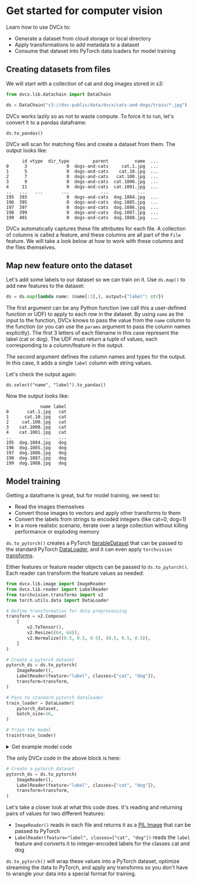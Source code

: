 # Get started for computer vision

Learn how to use DVCx to:
- Generate a dataset from cloud storage or local directory
- Apply transformations to add metadata to a dataset
- Consume that dataset into PyTorch data loaders for model training

## Creating datasets from files

We will start with a collection of cat and dog images stored in s3:

```python
from dvcx.lib.datachain import DataChain

ds = DataChain("s3://dvc-public/data/dvcx/cats-and-dogs/train/*.jpg")
```

DVCx works lazily so as not to waste compute. To force it to run, let's convert it to a pandas dataframe:

```
ds.to_pandas()
```

DVCx will scan for matching files and create a dataset from them. The output looks like:

```
      id vtype  dir_type         parent          name  ...
0      3               0  dogs-and-cats     cat.1.jpg  ...
1      5               0  dogs-and-cats    cat.10.jpg  ...
2      7               0  dogs-and-cats   cat.100.jpg  ...
3      9               0  dogs-and-cats  cat.1000.jpg  ...
4     11               0  dogs-and-cats  cat.1001.jpg  ...
..   ...   ...       ...            ...           ...
195  393               0  dogs-and-cats  dog.1084.jpg  ...
196  395               0  dogs-and-cats  dog.1085.jpg  ...
197  397               0  dogs-and-cats  dog.1086.jpg  ...
198  399               0  dogs-and-cats  dog.1087.jpg  ...
199  401               0  dogs-and-cats  dog.1088.jpg  ...
```

DVCx automatically captures these file attributes for each file. A collection of columns is called a feature, and these columns are all part of the `File` feature. We will take a look
below at how to work with these columns and the files themselves.

## Map new feature onto the dataset

Let's add some labels to our dataset so we can train on it. Use `ds.map()` to
add new features to the dataset:

```python
ds = ds.map(lambda name: (name[:3],), output={"label": str})
```

The first argument can be any Python function (we call this a user-defined function or
UDF) to apply to each row in the dataset. By using `name` as the input to the function,
DVCx knows to pass the value from the `name` column to the function (or you can use the
`params` argument to pass the column names explicitly). The first 3 letters of each
filename in this case represent the label (cat or dog). The UDF must return a tuple of
values, each corresponding to a column/feature in the output.

The second argument defines the column names and types for the output. In this case, it
adds a single `label` column with string values.

Let's check the output again:

```
ds.select("name", "label").to_pandas()
```

Now the output looks like:

```
             name label
0       cat.1.jpg   cat
1      cat.10.jpg   cat
2     cat.100.jpg   cat
3    cat.1000.jpg   cat
4    cat.1001.jpg   cat
..            ...   ...
195  dog.1084.jpg   dog
196  dog.1085.jpg   dog
197  dog.1086.jpg   dog
198  dog.1087.jpg   dog
199  dog.1088.jpg   dog
```

## Model training

Getting a dataframe is great, but for model training, we need to:
- Read the images themselves
- Convert those images to vectors and apply other transforms to them
- Convert the labels from strings to encoded integers (like cat=0, dog=1)
- In a more realistic scenario, iterate over a large collection without killing performance or exploding memory

`ds.to_pytorch()` creates a PyTorch
[IterableDataset](https://pytorch.org/docs/stable/data.html#torch.utils.data.IterableDataset)
that can be passed to the standard PyTorch
[DataLoader](https://pytorch.org/docs/stable/data.html#torch.utils.data.DataLoader), and
it can even apply `torchvision`
[transforms](https://pytorch.org/vision/stable/transforms.html).

Either features or feature reader objects can be passed to `ds.to_pytorch()`. Each
reader can transform the feature values as needed:

```python
from dvcx.lib.image import ImageReader
from dvcx.lib.reader import LabelReader
from torchvision.transforms import v2
from torch.utils.data import DataLoader

# Define transformation for data preprocessing
transform = v2.Compose(
    [
        v2.ToTensor(),
        v2.Resize((64, 64)),
        v2.Normalize((0.5, 0.5, 0.5), (0.5, 0.5, 0.5)),
    ]
)

# Create a pytorch dataset
pytorch_ds = ds.to_pytorch(
    ImageReader(),
    LabelReader(feature="label", classes=["cat", "dog"]),
    transform=transform,
)

# Pass to standard pytorch dataloader
train_loader = DataLoader(
    pytorch_dataset,
    batch_size=16,
)

# Train the model
train(train_loader)
```

<details>
<summary>
Get example model code
</summary>

To run this example, you can use this simple Pytorch model code:

```python
import torch
from torch import nn, optim


# Define torch model
class CNN(nn.Module):
    def __init__(self):
        super().__init__()
        self.conv1 = nn.Conv2d(3, 16, kernel_size=3, stride=2, padding=1)
        self.conv2 = nn.Conv2d(16, 32, kernel_size=3, stride=2, padding=1)
        self.conv3 = nn.Conv2d(32, 64, kernel_size=3, stride=2, padding=1)
        self.fc1 = nn.Linear(64 * 8 * 8, 512)
        self.fc2 = nn.Linear(512, len(CLASSES))

    def forward(self, x):
        x = torch.relu(self.conv1(x))
        x = torch.relu(self.conv2(x))
        x = torch.relu(self.conv3(x))
        x = x.view(-1, 64 * 8 * 8)
        x = torch.relu(self.fc1(x))
        x = self.fc2(x)
        return x


# Define training loop
def train(train_loader):
    model = CNN()
    criterion = nn.CrossEntropyLoss()
    optimizer = optim.Adam(model.parameters(), lr=0.001)

    # Train the model
    num_epochs = 10
    for epoch in range(num_epochs):
        for i, data in enumerate(train_loader):
            inputs, labels = data
            optimizer.zero_grad()

            # Forward pass
            outputs = model(inputs)
            loss = criterion(outputs, labels)

            # Backward pass and optimize
            loss.backward()
            optimizer.step()

            print("[%d, %5d] loss: %.3f" % (epoch + 1, i + 1, loss.item()))

    print("Finished Training")
```

</details>

The only DVCx code in the above block is here:

```python
# Create a pytorch dataset
pytorch_ds = ds.to_pytorch(
    ImageReader(),
    LabelReader(feature="label", classes=["cat", "dog"]),
    transform=transform,
)
```

Let's take a closer look at what this code does. It's reading and returning pairs of
values for two different features:
- `ImageReader()` reads in each file and returns it as a [PIL
  Image](https://pillow.readthedocs.io/en/stable/reference/Image.html#PIL.Image.Image)
  that can be passed to PyTorch
- `LabelReader(feature="label", classes=["cat", "dog"])` reads the `label` feature
  and converts it to integer-encoded labels for the classes cat and dog

`ds.to_pytorch()` will wrap these values into a PyTorch dataset, optimize streaming the
data to PyTorch, and apply any transforms so you don't have to wrangle your data into a
special format for training.
